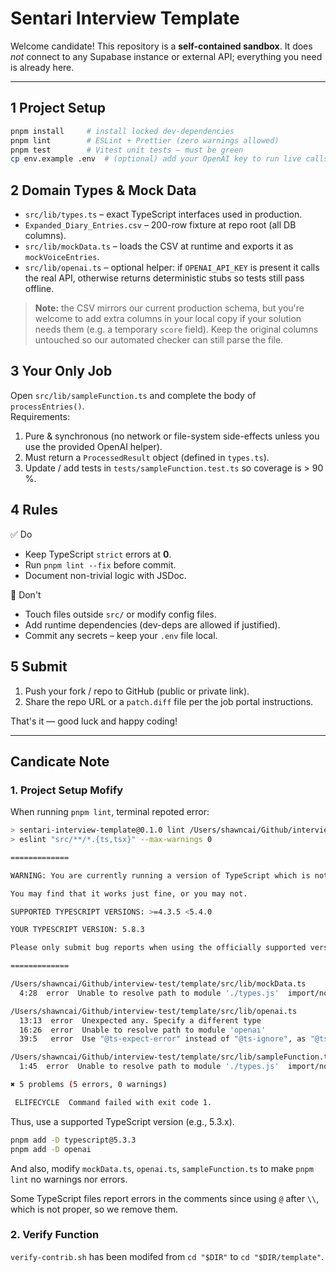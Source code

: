 # Sentari Interview Template

Welcome candidate! This repository is a **self-contained sandbox**. It does _not_ connect to any Supabase instance or external API; everything you need is already here.

---

## 1 Project Setup
```bash
pnpm install     # install locked dev-dependencies
pnpm lint        # ESLint + Prettier (zero warnings allowed)
pnpm test        # Vitest unit tests – must be green
cp env.example .env  # (optional) add your OpenAI key to run live calls
```

## 2 Domain Types & Mock Data
* `src/lib/types.ts` – exact TypeScript interfaces used in production.
* `Expanded_Diary_Entries.csv` – 200-row fixture at repo root (all DB columns).
* `src/lib/mockData.ts` – loads the CSV at runtime and exports it as `mockVoiceEntries`.
* `src/lib/openai.ts` – optional helper: if `OPENAI_API_KEY` is present it calls the real API, otherwise returns deterministic stubs so tests still pass offline.

> **Note:** the CSV mirrors our current production schema, but you're welcome to add extra columns in your local copy if your solution needs them (e.g. a temporary `score` field). Keep the original columns untouched so our automated checker can still parse the file.

## 3 Your Only Job
Open `src/lib/sampleFunction.ts` and complete the body of `processEntries()`.  
Requirements:
1. Pure & synchronous (no network or file-system side-effects unless you use the provided OpenAI helper).  
2. Must return a `ProcessedResult` object (defined in `types.ts`).  
3. Update / add tests in `tests/sampleFunction.test.ts` so coverage is > 90 %.  

## 4 Rules
✅ Do
* Keep TypeScript `strict` errors at **0**.
* Run `pnpm lint --fix` before commit.
* Document non-trivial logic with JSDoc.

🚫 Don't
* Touch files outside `src/` or modify config files.
* Add runtime dependencies (dev-deps are allowed if justified).
* Commit any secrets – keep your `.env` file local.

## 5 Submit
1. Push your fork / repo to GitHub (public or private link).  
2. Share the repo URL or a `patch.diff` file per the job portal instructions.

That's it — good luck and happy coding!

---

## Candicate Note

### 1. Project Setup Mofify

When running `pnpm lint`, terminal repoted error:

```bash
> sentari-interview-template@0.1.0 lint /Users/shawncai/Github/interview-test/template
> eslint "src/**/*.{ts,tsx}" --max-warnings 0

=============

WARNING: You are currently running a version of TypeScript which is not officially supported by @typescript-eslint/typescript-estree.

You may find that it works just fine, or you may not.

SUPPORTED TYPESCRIPT VERSIONS: >=4.3.5 <5.4.0

YOUR TYPESCRIPT VERSION: 5.8.3

Please only submit bug reports when using the officially supported version.

=============

/Users/shawncai/Github/interview-test/template/src/lib/mockData.ts
  4:28  error  Unable to resolve path to module './types.js'  import/no-unresolved

/Users/shawncai/Github/interview-test/template/src/lib/openai.ts
  13:13  error  Unexpected any. Specify a different type                                                                             @typescript-eslint/no-explicit-any
  16:26  error  Unable to resolve path to module 'openai'                                                                            import/no-unresolved
  39:5   error  Use "@ts-expect-error" instead of "@ts-ignore", as "@ts-ignore" will do nothing if the following line is error-free  @typescript-eslint/ban-ts-comment

/Users/shawncai/Github/interview-test/template/src/lib/sampleFunction.ts
  1:45  error  Unable to resolve path to module './types.js'  import/no-unresolved

✖ 5 problems (5 errors, 0 warnings)

 ELIFECYCLE  Command failed with exit code 1.
```

Thus, use a supported TypeScript version (e.g., 5.3.x).

```bash
pnpm add -D typescript@5.3.3
pnpm add -D openai
```

And also, modify `mockData.ts`, `openai.ts`, `sampleFunction.ts` to make `pnpm lint` no warnings nor errors.

Some TypeScript files report errors in the comments since using `@` after `\\`, which is not proper, so we remove them.

### 2. Verify Function

`verify-contrib.sh` has been modifed from `cd "$DIR"` to `cd "$DIR/template"`.
